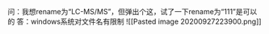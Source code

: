 问：我想rename为“LC-MS/MS”，但弹出个这，试了一下rename为“111”是可以的
答：windows系统对文件名有限制
![[Pasted image 20200927223900.png]]